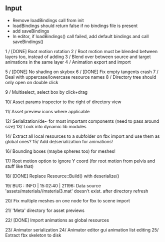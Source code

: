 ## Input
  - Remove loadBindings call from init
  - loadBindings should return false if no bindings file is present
  - add saveBindings
  - In editor, if loadBindings() call failed, add default bindings and call saveBindings()
  
1 / [DONE] Root motion rotation
2 / Root motion must be blended between layers too, instead of adding
3 / Blend over between source and target animations in the same layer
4 / Animation export and import

5 / [DONE] No shading on skybox
6 / [DONE] Fix empty tangents crash
7 / Deal with uppercase/lowercase resource names
8 / Directory tree should only open on double click

9 / Multiselect, select box by click+drag

10/ Asset params inspector to the right of directory view

11/ Asset preview icons where applicable

12/ Serialization/de~ for most important components (need to pass around size)
13/ Look into dynamic lib modules

14/ Extract all local resources to a subfolder on fbx import and use them as global ones?
15/ Add de/serialization for animations!

16/ Bounding boxes (maybe spheres too) for meshes!

17/ Root motion option to ignore Y coord (for root motion from pelvis and stuff like that)

18/ [DONE] Replace Resource::Build() with deserialize()

19/ BUG :
	INFO | 15:02:40 | 21196: Data source 'assets/materials//material3.mat' doesn't exist.
	after directory refresh

20/ Fix multiple meshes on one node for fbx to scene import

21/ 'Meta' directory for asset previews

22/ [DONE] Import animations as global resources

23/ Animator serialization
24/ Animator editor gui animation list editing
25/ Extract fbx skeleton to disk